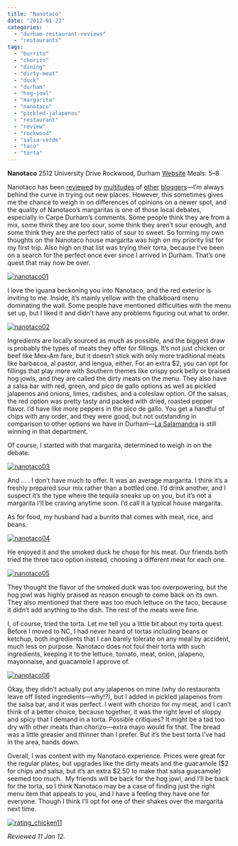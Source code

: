 ```yaml
---
title: "Nanotaco"
date: "2012-01-23"
categories: 
  - "durham-restaurant-reviews"
  - "restaurants"
tags: 
  - "burrito"
  - "chorizo"
  - "dining"
  - "dirty-meat"
  - "duck"
  - "durham"
  - "hog-jowl"
  - "margarita"
  - "nanotaco"
  - "pickled-jalapenos"
  - "restaurant"
  - "review"
  - "rockwood"
  - "salsa-verde"
  - "taco"
  - "torta"
---
```


**Nanotaco** 2512 University Drive Rockwood, Durham [Website](http://nanataco.com/) Meals: $5–$8

Nanotaco has been [reviewed](http://carpedurham.com/2011/09/19/nanataco/) by [multitudes](http://demandy.com/nanataco/) of [other](http://www.crankydiners.com/2011/10/20/restaurant-review-nanataco-in-durham/) [bloggers](http://stircrazymomsofdurham.blogspot.com/2012/01/nanataco.html)—I’m always behind the curve in trying out new places. However, this sometimes gives me the chance to weigh in on differences of opinions on a newer spot, and the quality of Nanotaco’s margaritas is one of those local debates, especially in Carpe Durham’s comments. Some people think they are from a mix, some think they are too sour, some think they aren’t sour enough, and some think they are the perfect ratio of sour to sweet. So forming my own thoughts on the Nanotaco house margarita was high on my priority list for my first trip. Also high on that list was trying their torta, because I’ve been on a search for the perfect once ever since I arrived in Durham. That’s one quest that may now be over.

[![](http://s3.amazonaws.com/thegourmez-wpmedia/2012/01/nanotaco01.jpg "nanotaco01")](http://s3.amazonaws.com/thegourmez-wpmedia/2012/01/nanotaco01.jpg)

I love the iguana beckoning you into Nanotaco, and the red exterior is inviting to me. Inside, it’s mainly yellow with the chalkboard menu dominating the wall. Some people have mentioned difficulties with the menu set up, but I liked it and didn’t have any problems figuring out what to order.

[![](http://s3.amazonaws.com/thegourmez-wpmedia/2012/01/nanotaco02.jpg "nanotaco02")](http://s3.amazonaws.com/thegourmez-wpmedia/2012/01/nanotaco02.jpg)

Ingredients are locally sourced as much as possible, and the biggest draw is probably the types of meats they offer for fillings. It’s not just chicken or beef like Mex-Am fare, but it doesn’t stick with only more traditional meats like barbacoa, al pastor, and lengua, either. For an extra $2, you can opt for fillings that play more with Southern themes like crispy pork belly or braised hog jowls, and they are called the dirty meats on the menu. They also have a salsa bar with red, green, and pico de gallo options as well as pickled jalapenos and onions, limes, radishes, and a coleslaw option. Of the salsas, the red option was pretty tasty and packed with dried, roasted pepper flavor. I’d have like more peppers in the pico de gallo. You get a handful of chips with any order, and they were good, but not outstanding in comparison to other options we have in Durham—[La Salamandra](http://carpedurham.com/2011/07/19/la-salamandra/) is still winning in that department.

Of course, I started with that margarita, determined to weigh in on the debate.

[![](http://s3.amazonaws.com/thegourmez-wpmedia/2012/01/nanotaco03.jpg "nanotaco03")](http://s3.amazonaws.com/thegourmez-wpmedia/2012/01/nanotaco03.jpg)

And . . . I don’t have much to offer. It was an average margarita. I think it’s a freshly prepared sour mix rather than a bottled one. I’d drink another, and I suspect it’s the type where the tequila sneaks up on you, but it’s not a margarita I’ll be craving anytime soon. I’d call it a typical house margarita.

As for food, my husband had a burrito that comes with meat, rice, and beans.

[![](http://s3.amazonaws.com/thegourmez-wpmedia/2012/01/nanotaco04.jpg "nanotaco04")](http://s3.amazonaws.com/thegourmez-wpmedia/2012/01/nanotaco04.jpg)

He enjoyed it and the smoked duck he chose for his meat. Our friends both tried the three taco option instead, choosing a different meat for each one.

[![](http://s3.amazonaws.com/thegourmez-wpmedia/2012/01/nanotaco05.jpg "nanotaco05")](http://s3.amazonaws.com/thegourmez-wpmedia/2012/01/nanotaco05.jpg)

They thought the flavor of the smoked duck was too overpowering, but the hog jowl was highly praised as reason enough to come back on its own. They also mentioned that there was too much lettuce on the taco, because it didn’t add anything to the dish. The rest of the meats were fine.

I, of course, tried the torta. Let me tell you a little bit about my torta quest. Before I moved to NC, I had never heard of tortas including beans or ketchup, both ingredients that I can barely tolerate on any meal by accident, much less on purpose. Nanotaco does not foul their torta with such ingredients, keeping it to the lettuce, tomato, meat, onion, jalapeno, mayonnaise, and guacamole I approve of.

[![](http://s3.amazonaws.com/thegourmez-wpmedia/2012/01/nanotaco06.jpg "nanotaco06")](http://s3.amazonaws.com/thegourmez-wpmedia/2012/01/nanotaco06.jpg)

Okay, they didn’t actually put any jalapenos on mine (why do restaurants leave off listed ingredients—why!?), but I added in pickled jalapenos from the salsa bar, and it was perfect. I went with chorizo for my meat, and I can’t think of a better choice, because together, it was the right level of sloppy and spicy that I demand in a torta. Possible critiques? It might be a tad too dry with other meats than chorizo—extra mayo would fix that. The bread was a little greasier and thinner than I prefer. But it’s the best torta I’ve had in the area, hands down.

Overall, I was content with my Nanotaco experience. Prices were great for the regular plates, but upgrades like the dirty meats and the guacamole ($2 for chips and salsa, but it’s an extra $2.50 to make that salsa guacamole) seemed too much.  My friends will be back for the hog jowl, and I’ll be back for the torta, so I think Nanotaco may be a case of finding just the right menu item that appeals to you, and I have a feeling they have one for everyone. Though I think I’ll opt for one of their shakes over the margarita next time.

[![](http://s3.amazonaws.com/thegourmez-wpmedia/2009/02/rating_chicken11.gif "rating_chicken11")](http://s3.amazonaws.com/thegourmez-wpmedia/2009/02/rating_chicken11.gif)

_Reviewed 11 Jan 12._
